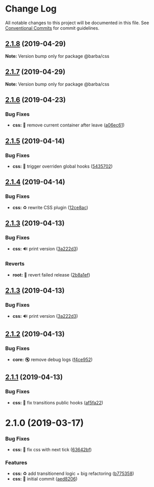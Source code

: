 # Change Log

All notable changes to this project will be documented in this file.
See [Conventional Commits](https://conventionalcommits.org) for commit guidelines.

## [2.1.8](https://github.com/barbajs/barba/compare/@barba/css@2.1.7...@barba/css@2.1.8) (2019-04-29)

**Note:** Version bump only for package @barba/css

## [2.1.7](https://github.com/barbajs/barba/compare/@barba/css@2.1.6...@barba/css@2.1.7) (2019-04-29)

**Note:** Version bump only for package @barba/css

## [2.1.6](https://github.com/barbajs/barba/compare/@barba/css@2.1.5...@barba/css@2.1.6) (2019-04-23)

### Bug Fixes

- **css:** :bug: remove current container after leave ([a06ec61](https://github.com/barbajs/barba/commit/a06ec61))

## [2.1.5](https://github.com/barbajs/barba/compare/@barba/css@2.1.4...@barba/css@2.1.5) (2019-04-14)

### Bug Fixes

- **css:** :bug: trigger overriden global hooks ([5435702](https://github.com/barbajs/barba/commit/5435702))

## [2.1.4](https://github.com/barbajs/barba/compare/@barba/css@2.1.3...@barba/css@2.1.4) (2019-04-14)

### Bug Fixes

- **css:** :recycle: rewrite CSS plugin ([12ce8ac](https://github.com/barbajs/barba/commit/12ce8ac))

## [2.1.3](https://github.com/barbajs/barba/compare/@barba/css@2.1.2...@barba/css@2.1.3) (2019-04-13)

### Bug Fixes

- **css:** :loud_sound: print version ([3a222d3](https://github.com/barbajs/barba/commit/3a222d3))

### Reverts

- **root:** :bug: revert failed release ([2b8a1ef](https://github.com/barbajs/barba/commit/2b8a1ef))

## [2.1.3](https://github.com/barbajs/barba/compare/@barba/css@2.1.2...@barba/css@2.1.3) (2019-04-13)

### Bug Fixes

- **css:** :loud_sound: print version ([3a222d3](https://github.com/barbajs/barba/commit/3a222d3))

## [2.1.2](https://github.com/barbajs/barba/compare/@barba/css@2.1.1...@barba/css@2.1.2) (2019-04-13)

### Bug Fixes

- **core:** :mute: remove debug logs ([f4ce952](https://github.com/barbajs/barba/commit/f4ce952))

## [2.1.1](https://github.com/barbajs/barba/compare/@barba/css@2.1.0...@barba/css@2.1.1) (2019-04-13)

### Bug Fixes

- **css:** :bug: fix transitions public hooks ([af5fa22](https://github.com/barbajs/barba/commit/af5fa22))

# 2.1.0 (2019-03-17)

### Bug Fixes

- **css:** :bug: fix css with next tick ([63642bf](https://github.com/barbajs/barba/commit/63642bf))

### Features

- **css:** :recycle: add transitionend logic + big refactoring ([b775358](https://github.com/barbajs/barba/commit/b775358))
- **css:** :tada: initial commit ([aed8206](https://github.com/barbajs/barba/commit/aed8206))
